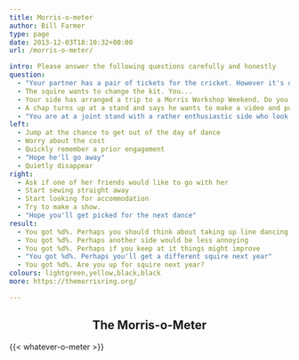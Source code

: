 ```yaml
---
title: Morris-o-meter
author: Bill Farmer
type: page
date: 2013-12-03T18:10:32+00:00
url: /morris-o-meter/

intro: Please answer the following questions carefully and honestly
question:
  - "Your partner has a pair of tickets for the cricket. However it's on the same weekend as your side's day of dance. Do you..."
  - The squire wants to change the kit. You...
  - Your side has arranged a trip to a Morris Workshop Weekend. Do you...
  - A chap turns up at a stand and says he wants to make a video and put it on YouTube. Do you...
  - "You are at a joint stand with a rather enthusiastic side who look as if they're going to carry on dancing for the rest of the evening. You..."
left:
  - Jump at the chance to get out of the day of dance
  - Worry about the cost
  - Quickly remember a prior engagement
  - "Hope he'll go away"
  - Quietly disappear
right:
  - Ask if one of her friends would like to go with her
  - Start sewing straight away
  - Start looking for accommodation
  - Try to make a show.
  - "Hope you'll get picked for the next dance"
result:
  - You got %d%. Perhaps you should think about taking up line dancing
  - You got %d%. Perhaps another side would be less annoying
  - You got %d%. Perhaps if you keep at it things might improve
  - "You got %d%. Perhaps you'll get a different squire next year"
  - You got %d%. Are you up for squire next year?
colours: lightgreen,yellow,black,black
more: https://themorrisring.org/

---
```


<h2 style="text-align: center;">
  <a id="meter"></a>The Morris-o-Meter
</h2>

{{< whatever-o-meter >}}
